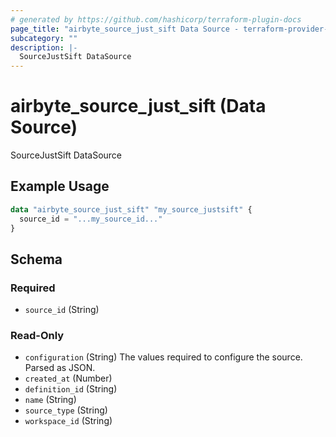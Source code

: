 ```yaml
---
# generated by https://github.com/hashicorp/terraform-plugin-docs
page_title: "airbyte_source_just_sift Data Source - terraform-provider-airbyte"
subcategory: ""
description: |-
  SourceJustSift DataSource
---
```


# airbyte_source_just_sift (Data Source)

SourceJustSift DataSource

## Example Usage

```terraform
data "airbyte_source_just_sift" "my_source_justsift" {
  source_id = "...my_source_id..."
}
```

<!-- schema generated by tfplugindocs -->
## Schema

### Required

- `source_id` (String)

### Read-Only

- `configuration` (String) The values required to configure the source. Parsed as JSON.
- `created_at` (Number)
- `definition_id` (String)
- `name` (String)
- `source_type` (String)
- `workspace_id` (String)
